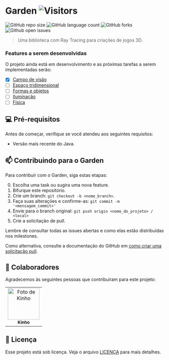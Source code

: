 # Garden ![Visitors](https://visitor-badge.glitch.me/badge?page_id=kinhosz.Garden)

<!---Esses são exemplos. Veja https://shields.io para outras pessoas ou para personalizar este conjunto de escudos. Você pode querer incluir dependências, status do projeto e informações de licença aqui--->

![GitHub repo size](https://img.shields.io/github/repo-size/kinhosz/Garden?style=for-the-badge)
![GitHub language count](https://img.shields.io/github/languages/count/kinhosz/Garden?style=for-the-badge)
![GitHub forks](https://img.shields.io/github/forks/kinhosz/Garden?style=for-the-badge)
![Github open issues](https://img.shields.io/github/issues/kinhosz/Garden?style=for-the-badge)


> Uma biblioteca com Ray Tracing para criações de jogos 3D.

### Features a serem desenvolvidas

O projeto ainda está em desenvolvimento e as próximas tarefas a serem implementadas serão:

- [x] [Campo de visão](https://github.com/kinhosz/Garden/milestone/1)
- [ ] [Espaço tridimensional](https://github.com/kinhosz/Garden/milestone/2)
- [ ] [Formas e objetos](https://github.com/kinhosz/Garden/milestone/3)
- [ ] [Iluminação](https://github.com/kinhosz/Garden/milestone/4)
- [ ] [Física](https://github.com/kinhosz/Garden/milestone/5)

## 💻 Pré-requisitos

Antes de começar, verifique se você atendeu aos seguintes requisitos:
<!---Estes são apenas requisitos de exemplo. Adicionar, duplicar ou remover conforme necessário--->
* Versão mais recente do Java.

## 📫 Contribuindo para o Garden
<!---Se o seu README for longo ou se você tiver algum processo ou etapas específicas que deseja que os contribuidores sigam, considere a criação de um arquivo CONTRIBUTING.md separado--->
Para contribuir com o Garden, siga estas etapas:

0. Escolha uma task ou sugira uma nova feature.
1. Bifurque este repositório.
2. Crie um branch: `git checkout -b <nome_branch>`.
3. Faça suas alterações e confirme-as: `git commit -m '<mensagem_commit>'`
4. Envie para o branch original: `git push origin <nome_do_projeto> / <local>`
5. Crie a solicitação de pull.

Lembre de consultar todas as issues abertas e como elas estão distribuídas nos milestones.

Como alternativa, consulte a documentação do GitHub em [como criar uma solicitação pull](https://help.github.com/en/github/collaborating-with-issues-and-pull-requests/creating-a-pull-request).

## 🤝 Colaboradores

Agradecemos às seguintes pessoas que contribuíram para este projeto:

<table>
  <tr>
    <td align="center">
      <a href="#">
        <img src="https://avatars.githubusercontent.com/u/39632709?s=400&u=545ae08900b2a8769bffbce10895b8b847aba636&v=4" width="100px;" alt="Foto de Kinho"/><br>
        <sub>
          <b>Kinho</b>
        </sub>
      </a>
    </td>
  </tr>
</table>

## 📝 Licença

Esse projeto está sob licença. Veja o arquivo [LICENÇA](LICENSE) para mais detalhes.

